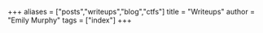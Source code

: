 +++
aliases = ["posts","writeups","blog","ctfs"]
title = "Writeups"
author = "Emily Murphy"
tags = ["index"]
+++
